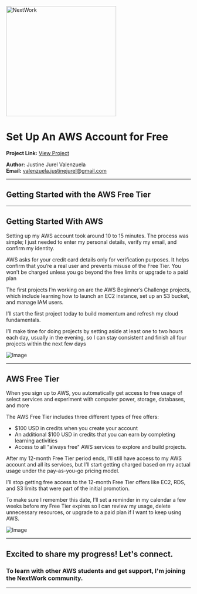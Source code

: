 <img src="https://cdn.prod.website-files.com/677c400686e724409a5a7409/6790ad949cf622dc8dcd9fe4_nextwork-logo-leather.svg" alt="NextWork" width="300" />

# Set Up An AWS Account for Free

**Project Link:** [View Project](http://learn.nextwork.org/projects/aws-account-setup)

**Author:** Justine Jurel Valenzuela  
**Email:** valenzuela.justinejurel@gmail.com

---

## Getting Started with the AWS Free Tier

---

## Getting Started With AWS

Setting up my AWS account took around 10 to 15 minutes. The process was simple; I just needed to enter my personal details, verify my email, and confirm my identity.

AWS asks for your credit card details only for verification purposes. It helps confirm that you’re a real user and prevents misuse of the Free Tier. You won’t be charged unless you go beyond the free limits or upgrade to a paid plan

The first projects I’m working on are the AWS Beginner’s Challenge projects, which include learning how to launch an EC2 instance, set up an S3 bucket, and manage IAM users.

I’ll start the first project today to build momentum and refresh my cloud fundamentals.

I’ll make time for doing projects by setting aside at least one to two hours each day, usually in the evening, so I can stay consistent and finish all four projects within the next few days

![Image](http://learn.nextwork.org/sparkling_silver_zealous_persimmon/uploads/aws-account-setup_aa6d42ae)

---

## AWS Free Tier

When you sign up to AWS, you automatically get access to free usage of select services and experiment with computer power, storage, databases, and more

The AWS Free Tier includes three different types of free offers:

- $100 USD in credits when you create your account
- An additional $100 USD in credits that you can earn by completing learning activities
- Access to all "always free" AWS services to explore and build projects.

After my 12-month Free Tier period ends, I’ll still have access to my AWS account and all its services, but I’ll start getting charged based on my actual usage under the pay-as-you-go pricing model.

I’ll stop getting free access to the 12-month Free Tier offers like EC2, RDS, and S3 limits that were part of the initial promotion.

To make sure I remember this date, I’ll set a reminder in my calendar a few weeks before my Free Tier expires so I can review my usage, delete unnecessary resources, or upgrade to a paid plan if I want to keep using AWS.

![Image](http://learn.nextwork.org/sparkling_silver_zealous_persimmon/uploads/aws-account-setup_ba6d42ae)

---

## Excited to share my progress! Let's connect.

### To learn with other AWS students and get support, I'm joining the NextWork community.

---
